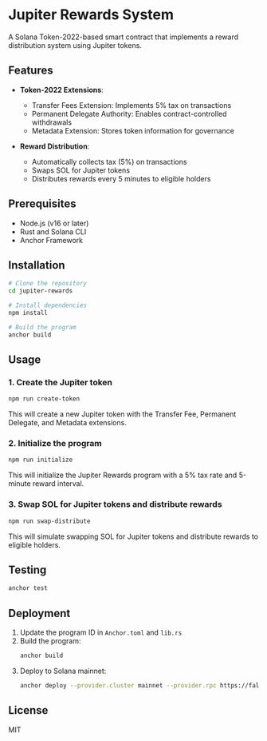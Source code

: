 # Jupiter Rewards System

A Solana Token-2022-based smart contract that implements a reward distribution system using Jupiter tokens.

## Features

- **Token-2022 Extensions**:
  - Transfer Fees Extension: Implements 5% tax on transactions
  - Permanent Delegate Authority: Enables contract-controlled withdrawals
  - Metadata Extension: Stores token information for governance

- **Reward Distribution**:
  - Automatically collects tax (5%) on transactions
  - Swaps SOL for Jupiter tokens
  - Distributes rewards every 5 minutes to eligible holders

## Prerequisites

- Node.js (v16 or later)
- Rust and Solana CLI
- Anchor Framework

## Installation

```bash
# Clone the repository
cd jupiter-rewards

# Install dependencies
npm install

# Build the program
anchor build
```

## Usage

### 1. Create the Jupiter token

```bash
npm run create-token
```

This will create a new Jupiter token with the Transfer Fee, Permanent Delegate, and Metadata extensions.

### 2. Initialize the program

```bash
npm run initialize
```

This will initialize the Jupiter Rewards program with a 5% tax rate and 5-minute reward interval.

### 3. Swap SOL for Jupiter tokens and distribute rewards

```bash
npm run swap-distribute
```

This will simulate swapping SOL for Jupiter tokens and distribute rewards to eligible holders.

## Testing

```bash
anchor test
```

## Deployment

1. Update the program ID in `Anchor.toml` and `lib.rs`
2. Build the program:
   ```bash
   anchor build
   ```
3. Deploy to Solana mainnet:
   ```bash
   anchor deploy --provider.cluster mainnet --provider.rpc https://falling-sleek-diagram.solana-mainnet.quiknode.pro/ea4bf92e2102ba33efed44f7ed02e04e0a3f9361
   ```

## License

MIT 